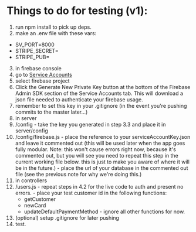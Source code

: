 # Things to do for testing (v1):

1. run npm install to pick up deps.
2. make an .env file with these vars:
  - SV_PORT=8000
  - STRIPE_SECRET= <YOUR SECRET TEST KEY>
  - STRIPE_PUB= <YOUR SECRET PUBLISHABLE KEY>
3. in firebase console
  1. go to [Service Accounts](https://console.firebase.google.com/project/_/settings/serviceaccounts/adminsdk)
  2. select firebase project
  3. Click the Generate New Private Key button at the bottom of the Firebase Admin SDK section of the Service Accounts tab.  This will download a json file needed to authenticate your firebase usage.
  4. remember to set this key in your .gitignore (in the event you're pushing commits to the master later...)
4. in server
  1. /config
    - take the key you generated in step 3.3 and place it in server/config
  2. /config/firebase.js
    - place the reference to your serviceAccountKey.json and leave it commented out (this will be used later when the app goes fully modular. Note: this won't cause errors right now, because it's commented out, but you will see you need to repeat this step in the current working file below. this is just to make you aware of where it will be in the future.)
    - place the url of your database in the commented out file (see the previous note for why we're doing this.)
5. in controllers
  1. /users.js
    - repeat steps in 4.2 for the live code to auth and present no errors.
    - place your test customer id in the following functions:
      - getCustomer
      - newCard
      - updateDefaultPaymentMethod
    - ignore all other functions for now.
6. (optional) setup .gitignore  for later pushing
7. test.
